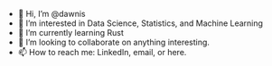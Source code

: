 - 👋 Hi, I’m @dawnis
- 👀 I’m interested in Data Science, Statistics, and Machine Learning
- 🌱 I’m currently learning Rust
- 💞️ I’m looking to collaborate on anything interesting. 
- 📫 How to reach me: LinkedIn, email, or here. 

<!---
dawnis/dawnis is a ✨ special ✨ repository because its `README.md` (this file) appears on your GitHub profile.
You can click the Preview link to take a look at your changes.
--->
